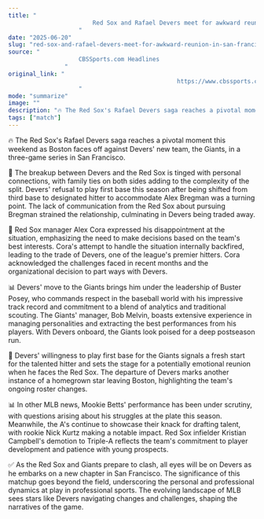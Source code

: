 ```yaml
---
title: "
                        Red Sox and Rafael Devers meet for awkward reunion in San Francisco, plus more MLB notes
                    "
date: "2025-06-20"
slug: "red-sox-and-rafael-devers-meet-for-awkward-reunion-in-san-francisco-plus-more-mlb-notes"
source: "
                    CBSSports.com Headlines
                "
original_link: "
                                                https://www.cbssports.com/mlb/news/red-sox-and-rafael-devers-meet-for-awkward-reunion-in-san-francisco-plus-more-mlb-notes/
                    "
mode: "summarize"
image: ""
description: "🔥 The Red Sox's Rafael Devers saga reaches a pivotal moment this weekend as Boston faces off against Devers' new team, the Giants, in a three-game series in San Francisco."
tags: ["match"]
---
```


🔥 The Red Sox's Rafael Devers saga reaches a pivotal moment this weekend as Boston faces off against Devers' new team, the Giants, in a three-game series in San Francisco.

🧠 The breakup between Devers and the Red Sox is tinged with personal connections, with family ties on both sides adding to the complexity of the split. Devers' refusal to play first base this season after being shifted from third base to designated hitter to accommodate Alex Bregman was a turning point. The lack of communication from the Red Sox about pursuing Bregman strained the relationship, culminating in Devers being traded away.

🎤 Red Sox manager Alex Cora expressed his disappointment at the situation, emphasizing the need to make decisions based on the team's best interests. Cora's attempt to handle the situation internally backfired, leading to the trade of Devers, one of the league's premier hitters. Cora acknowledged the challenges faced in recent months and the organizational decision to part ways with Devers.

📊 Devers' move to the Giants brings him under the leadership of Buster Posey, who commands respect in the baseball world with his impressive track record and commitment to a blend of analytics and traditional scouting. The Giants' manager, Bob Melvin, boasts extensive experience in managing personalities and extracting the best performances from his players. With Devers onboard, the Giants look poised for a deep postseason run.

🎤 Devers' willingness to play first base for the Giants signals a fresh start for the talented hitter and sets the stage for a potentially emotional reunion when he faces the Red Sox. The departure of Devers marks another instance of a homegrown star leaving Boston, highlighting the team's ongoing roster changes.

📊 In other MLB news, Mookie Betts' performance has been under scrutiny, with questions arising about his struggles at the plate this season. Meanwhile, the A's continue to showcase their knack for drafting talent, with rookie Nick Kurtz making a notable impact. Red Sox infielder Kristian Campbell's demotion to Triple-A reflects the team's commitment to player development and patience with young prospects.

✅ As the Red Sox and Giants prepare to clash, all eyes will be on Devers as he embarks on a new chapter in San Francisco. The significance of this matchup goes beyond the field, underscoring the personal and professional dynamics at play in professional sports. The evolving landscape of MLB sees stars like Devers navigating changes and challenges, shaping the narratives of the game.
